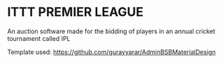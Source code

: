 # ITTT PREMIER LEAGUE
An auction software made for the bidding of players in an annual cricket tournament called IPL

Template used: https://github.com/gurayyarar/AdminBSBMaterialDesign
